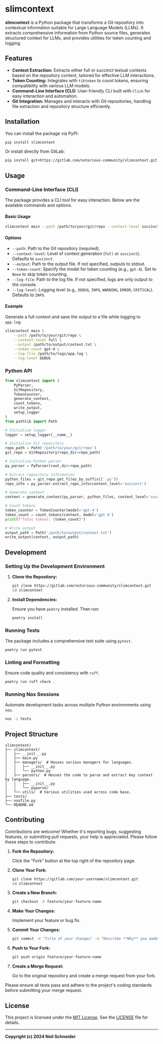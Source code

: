 # slimcontext

**slimcontext** is a Python package that transforms a Git repository into contextual information suitable for Large Language Models (LLMs). It extracts comprehensive information from Python source files, generates structured context for LLMs, and provides utilities for token counting and logging.

## Features

- **Context Extraction:** Extracts either full or succinct textual contexts based on the repository content, tailored for effective LLM interactions.
- **Token Counting:** Integrates with `tiktoken` to count tokens, ensuring compatibility with various LLM models.
- **Command-Line Interface (CLI):** User-friendly CLI built with `Click` for easy interaction and automation.
- **Git Integration:** Manages and interacts with Git repositories, handling file extraction and repository structure efficiently.

## Installation

You can install the package via PyPI:

```bash
pip install slimcontext
```

Or install directly from GitLab:

```bash
pip install git+https://gitlab.com/notorious-community/slimcontext.git
```

## Usage

### Command-Line Interface (CLI)

The package provides a CLI tool for easy interaction. Below are the available commands and options.

#### Basic Usage

```bash
slimcontext main --path /path/to/your/git/repo --context-level succinct
```

#### Options

- `--path`: Path to the Git repository (required).
- `--context-level`: Level of context generation (`full` or `succinct`). Defaults to `succinct`.
- `--output`: Path to the output file. If not specified, outputs to stdout.
- `--token-count`: Specify the model for token counting (e.g., `gpt-4`). Set to `None` to skip token counting.
- `--log-file`: Path to the log file. If not specified, logs are only output to the console.
- `--log-level`: Logging level (e.g., `DEBUG`, `INFO`, `WARNING`, `ERROR`, `CRITICAL`). Defaults to `INFO`.

#### Example

Generate a full context and save the output to a file while logging to `app.log`:

```bash
slimcontext main \
    --path /path/to/your/git/repo \
    --context-level full \
    --output /path/to/output/context.txt \
    --token-count gpt-4 \
    --log-file /path/to/logs/app.log \
    --log-level DEBUG
```

### Python API

```python
from slimcontext import (
    PyParser,
    GitRepository,
    TokenCounter,
    generate_context,
    count_tokens,
    write_output,
    setup_logger
)
from pathlib import Path

# Initialize logger
logger = setup_logger(__name__)

# Initialize Git repository
repo_path = Path('/path/to/your/git/repo')
git_repo = GitRepository(repo_dir=repo_path)

# Initialize Python parser
py_parser = PyParser(root_dir=repo_path)

# Extract repository information
python_files = git_repo.get_files_by_suffix(['.py'])
repo_info = py_parser.extract_repo_info(context_level='succinct')

# Generate context
context = generate_context(py_parser, python_files, context_level='succinct')

# Count tokens
token_counter = TokenCounter(model='gpt-4')
token_count = count_tokens(context, model='gpt-4')
print(f"Total tokens: {token_count}")

# Write output
output_path = Path('/path/to/output/context.txt')
write_output(context, output_path)
```

## Development

### Setting Up the Development Environment

1. **Clone the Repository:**

    ```bash
    git clone https://gitlab.com/notorious-community/slimcontext.git
    cd slimcontext
    ```

2. **Install Dependencies:**

    Ensure you have `poetry` installed. Then run:

    ```bash
    poetry install
    ```

### Running Tests

The package includes a comprehensive test suite using `pytest`.

```bash
poetry run pytest
```

### Linting and Formatting

Ensure code quality and consistency with `ruff`.

```bash
poetry run ruff check .
```

### Running Nox Sessions

Automate development tasks across multiple Python environments using `nox`.

```bash
nox -s tests
```

## Project Structure

```
slimcontext/
├── slimcontext/
│   ├── __init__.py
│   ├── main.py
│   ├── managers/  # Houses various managers for languages.
│   │   ├── __init__.py
│   │   └── python.py
│   ├── parsers/  # Houses the code to parse and extract key context by language.
│   │   ├── __init__.py
│   │   └── pyparse/
│   └── utils/  # Various utilities used across code base.
├── tests/ 
├── noxfile.py
└── README.md
```

## Contributing

Contributions are welcome! Whether it's reporting bugs, suggesting features, or submitting pull requests, your help is appreciated. Please follow these steps to contribute:

1. **Fork the Repository:**

    Click the "Fork" button at the top right of the repository page.

2. **Clone Your Fork:**

    ```bash
    git clone https://gitlab.com/your-username/slimcontext.git
    cd slimcontext
    ```

3. **Create a New Branch:**

    ```bash
    git checkout -b feature/your-feature-name
    ```

4. **Make Your Changes:**

    Implement your feature or bug fix.

5. **Commit Your Changes:**

    ```bash
    git commit -m "Title of your changes" -m "Describe **Why** you made this change."
    ```

6. **Push to Your Fork:**

    ```bash
    git push origin feature/your-feature-name
    ```

7. **Create a Merge Request:**

    Go to the original repository and create a merge request from your fork.

Please ensure all tests pass and adhere to the project's coding standards before submitting your merge request.

## License

This project is licensed under the [MIT License](LICENSE). See the [LICENSE](LICENSE) file for details.

---

**Copyright (c) 2024 Neil Schneider**